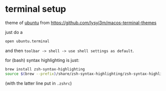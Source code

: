 # terminal setup

theme of [ubuntu](ubuntu.terminal) from https://github.com/lysyi3m/macos-terminal-themes

just do a

```bash
open ubuntu.terminal
```

and then `toolbar -> shell -> use shell settings as default`.

for (bash) syntax highlighting is just:

```bash
brew install zsh-syntax-highlighting
source $(brew --prefix)/share/zsh-syntax-highlighting/zsh-syntax-highlighting.zsh
```

(with the latter line put in `.zshrc`)
